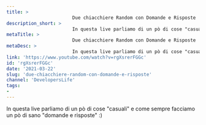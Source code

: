 ```yaml
---
title: > 
                        Due chiacchiere Random con Domande e Risposte
description_short: > 
                        In questa live parliamo di un pò di cose "casuali" e come sempre facciamo un pò di sano "domande e risposte" :)
metaTitle: > 
                        Due chiacchiere Random con Domande e Risposte
metaDesc: > 
                        In questa live parliamo di un pò di cose "casuali" e come sempre facciamo un pò di sano "domande e risposte" :)
link: 'https://www.youtube.com/watch?v=rgXsrerFGGc'
id: 'rgXsrerFGGc'
date: '2021-03-22'
slug: 'due-chiacchiere-random-con-domande-e-risposte'
channel: 'DevelopersLife'
tags: 
- 
---
```

In questa live parliamo di un pò di cose "casuali" e come sempre facciamo un pò di sano "domande e risposte" :)